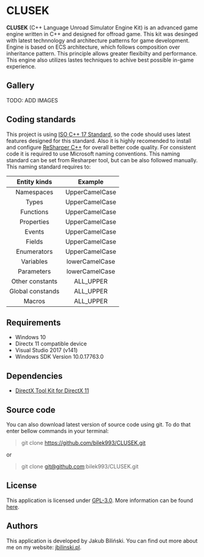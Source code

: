 CLUSEK
==================================

**CLUSEK** (C++ Language Unroad Simulator Engine Kit) is an advanced game engine written in C++ and designed for offroad game. This kit was desinged with latest technnology and architecture patterns for game development. Engine is based on ECS architecture, which follows composition over inheritance pattern. This principle allows greater flexibilty and performance. This engine also utilizes lastes techniques to achive best possible in-game experience.



## Gallery

TODO: ADD IMAGES



## Coding standards
This project is using [ISO C++ 17 Standard](https://en.wikipedia.org/wiki/C%2B%2B17), so the code should uses latest features designed for this standard. Also it is highly recomended to install and configure [ReSharper C++](https://www.jetbrains.com/resharper-cpp/) for overall better code quality. For consistent code it is required to use Microsoft naming conventions. This naming standard can be set from Resharper tool, but can be also followed manually. This naming standard requires to:

|   Entity kinds   |     Example    |
|:----------------:|:--------------:|
|    Namespaces    | UpperCamelCase |
|       Types      | UpperCamelCase |
|     Functions    | UpperCamelCase |
|    Properties    | UpperCamelCase |
|      Events      | UpperCamelCase |
|      Fields      | UpperCamelCase |
|    Enumerators   | UpperCamelCase |
|     Variables    | lowerCamelCase |
|    Parameters    | lowerCamelCase |
|  Other constants |    ALL_UPPER   |
| Global constands |    ALL_UPPER   |
|      Macros      |    ALL_UPPER   |


## Requirements

* Windows 10
* Directx 11 compatible device
* Visual Studio 2017 (v141)
* Windows SDK Version 10.0.17763.0



## Dependencies

* [DirectX Tool Kit for DirectX 11](https://github.com/microsoft/DirectXTK/tree/94e4227a5289f6e5390bf52daf3a4d15ecdf6922)



## Source code

You can also download latest version of source code using git. To do that enter bellow commands in your terminal:
> git clone https://github.com/bilek993/CLUSEK.git

or

> git clone git@github.com:bilek993/CLUSEK.git



## License

This application is licensed under [GPL-3.0](LICENSE). More information can be found [here](https://www.gnu.org/licenses/gpl-3.0.en.html).



## Authors

This application is developed by Jakub Biliński. You can find out more about me on my website: [jbilinski.pl](http:/www.jbilinski.pl).